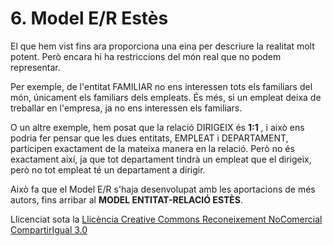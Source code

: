 # 6\. Model E/R Estès



El que hem vist fins ara proporciona una eina per descriure la realitat molt
potent. Però encara hi ha restriccions del món real que no podem representar.

Per exemple, de l'entitat FAMILIAR no ens interessen tots els familiars del
món, únicament els familiars dels empleats. És més, si un empleat deixa de
treballar en l'empresa, ja no ens interessen els familiars.

O un altre exemple, hem posat que la relació DIRIGEIX és **1:1** , i això ens
podria fer pensar que les dues entitats, EMPLEAT i DEPARTAMENT, participen
exactament de la mateixa manera en la relació. Però no és exactament així, ja
que tot departament tindrà un empleat que el dirigeix, però no tot empleat té
un departament a dirigir.

Això fa que el Model E/R s'haja desenvolupat amb les aportacions de més
autors, fins arribar al **MODEL ENTITAT-RELACIÓ ESTÈS**.



Llicenciat sota la  [Llicència Creative Commons Reconeixement NoComercial
CompartirIgual 3.0](http://creativecommons.org/licenses/by-nc-sa/3.0/)

